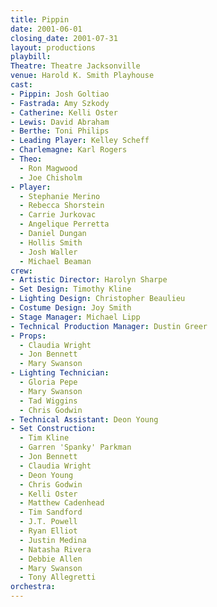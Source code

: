 ```yaml
---
title: Pippin
date: 2001-06-01
closing_date: 2001-07-31
layout: productions
playbill:
Theatre: Theatre Jacksonville
venue: Harold K. Smith Playhouse
cast:
- Pippin: Josh Goltiao
- Fastrada: Amy Szkody
- Catherine: Kelli Oster
- Lewis: David Abraham
- Berthe: Toni Philips
- Leading Player: Kelley Scheff
- Charlemagne: Karl Rogers
- Theo:
  - Ron Magwood
  - Joe Chisholm
- Player:
  - Stephanie Merino
  - Rebecca Shorstein
  - Carrie Jurkovac
  - Angelique Perretta
  - Daniel Dungan
  - Hollis Smith
  - Josh Waller
  - Michael Beaman
crew:
- Artistic Director: Harolyn Sharpe
- Set Design: Timothy Kline
- Lighting Design: Christopher Beaulieu
- Costume Design: Joy Smith
- Stage Manager: Michael Lipp
- Technical Production Manager: Dustin Greer
- Props:
  - Claudia Wright
  - Jon Bennett
  - Mary Swanson
- Lighting Technician:
  - Gloria Pepe
  - Mary Swanson
  - Tad Wiggins
  - Chris Godwin
- Technical Assistant: Deon Young
- Set Construction:
  - Tim Kline
  - Garren 'Spanky' Parkman
  - Jon Bennett
  - Claudia Wright
  - Deon Young
  - Chris Godwin
  - Kelli Oster
  - Matthew Cadenhead
  - Tim Sandford
  - J.T. Powell
  - Ryan Elliot
  - Justin Medina
  - Natasha Rivera
  - Debbie Allen
  - Mary Swanson
  - Tony Allegretti
orchestra:
---
```

